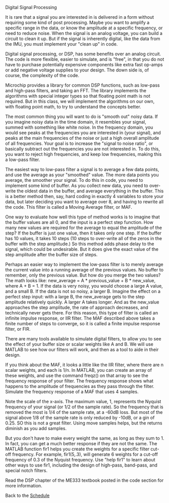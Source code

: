 Digital Signal Processing

It is rare that a signal you are interested in is delivered in a form without requiring some kind of post processing. Maybe you want to amplify a specific range in the data, or know the amplitude at a specific frequency, or need to reduce noise. When the signal is an analog voltage, you can build a circuit to clean it up. But if the signal is inherently digital, like the data from the IMU, you must implement your "clean up" in code.  

Digital signal processing, or DSP, has some benefits over an analog circuit. The code is more flexible, easier to simulate, and is "free", in that you do not have to purchase potentially expensive components like extra fast op-amps or add negative voltage supplies to your design. The down side is, of course, the complexity of the code.  

Microchip provides a library for common DSP functions, such as low-pass and high-pass filters, and taking an FFT. The library implements the algorithms with special integer types so that floating point math is not required. But in this class, we will implement the algorithms on our own, with floating point math, to try to understand the concepts better.  

The most common thing you will want to do is "smooth out" noisy data. If you imagine noisy data in the time domain, it resembles your signal, summed with something like white noise. In the frequency domain, you would see peaks at the frequencies you are interested in (your signal), and peaks at the main frequencies of the noise or just a high overall amplitude of all frequencies. Your goal is to increase the "signal to noise ratio", or basically subtract out the frequencies you are not interested in. To do this, you want to reject high frequencies, and keep low frequencies, making this a low-pass filter.  

The easiest way to low-pass filter a signal is to average a few data points, and use the average as your "smoothed" value. The more data points you average, the smoother your signal. To do this in code, you need to implement some kind of buffer. As you collect new data, you need to over-write the oldest data in the buffer, and average everything in the buffer. This is a better method then, say, hard coding in exactly 4 variables to store your data, but later deciding you want to average over 8, and having to rewrite all the code. This filter is called a Moving Average filter, or MAF.    

One way to evaluate how well this type of method works is to imagine that the buffer values are all 0, and the input is a perfect step function. How many new values are required for the average to equal the amplitude of the step? If the buffer is just one value, then it takes only one step. If the buffer has 10 values, it takes 10 steps (10 steps to over-write all of the zeros in the buffer with the step amplitude.) So this method adds phase delay to the signal, which could be undesirable. But it does give the exact value of the step amplitude after the buffer size of steps.  

Perhaps an easier way to implement the low-pass filter is to merely average the current value into a running average of the previous values. No buffer to remember, only the previous value. But how do you merge the two values? 
The math looks like: new_average = A * previous_value + B * new_value, where A + B = 1. If the data is very noisy, you would choose a large A value, and a small B. If the data is not so noisy, a larger B. Imagine the effect on a perfect step input: with a large B, the new_average gets to the step amplitude relatively quickly. A larger A takes longer. And as the new_value approaches the step amplitude, the rate of approach decreases, and technically never gets there. For this reason, this type of filter is called an infinite impulse response, or IIR filter. The MAF described above takes a finite number of steps to converge, so it is called a finite impulse response filter, or FIR.  

There are many tools available to simulate digital filters, to allow you to see the effect of your buffer size or scalar weights like A and B. We will use MATLAB to see how our filters will work, and then as a tool to aide in their design.  

If you think about the MAF, it looks a little like the IIR filter, where there are n scalar weights, and each is 1/n. In MATLAB, you can create an array of these weights, and use the command freqz() on that array to see the frequency response of your filter. The frequency response shows what happens to the amplitude of frequencies as they pass through the filter. Simulate the frequency response of a MAF that uses 4 samples.  

Note the scale of the x-axis. The maximum value, 1, represents the Nyquist frequency of your signal (or 1/2 of the sample rate). So the frequency that is removed the most is 1/4 of the sample rate, at a -60dB loss. But most of the signal above 1/8 of the sample rate is only reduced by -10dB, or a gin of 0.25. SO this is not a great filter. Using move samples helps, but the returns diminish as you add samples.  

But you don't have to make every weight the same, as long as they sum to 1. In fact, you can get a much better response if they are not the same. The MATLAB function fir1 helps you create the weights for a specific filter cut-off frequency. For example, fir1(5,.3), will generate 6 weights for a cut-off frequency of 0.3 of the Nyquist frequency. Use "help fir1" to learn about other ways to use fir1, including the design of high-pass, band-pass, and special notch filters.  

Read the DSP chapter of the ME333 textbook posted in the code section for more information.

   
Back to the [Schedule](https://github.com/ndm736/ME433_2019/wiki/Schedule)  